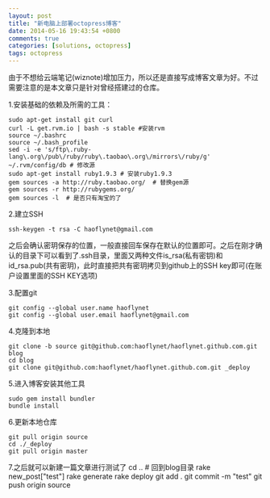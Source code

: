 ```yaml
---
layout: post
title: "新电脑上部署octopress博客"
date: 2014-05-16 19:43:54 +0800
comments: true
categories: [solutions, octopress]
tags: octopress
---
```

由于不想给云端笔记(wiznote)增加压力，所以还是直接写成博客文章为好。不过需要注意的是本文章只是针对曾经搭建过的仓库。

1.安装基础的依赖及所需的工具：

    sudo apt-get install git curl
    curl -L get.rvm.io | bash -s stable #安装rvm
    source ~/.bashrc
    source ~/.bash_profile
    sed -i -e 's/ftp\.ruby-lang\.org\/pub\/ruby/ruby\.taobao\.org\/mirrors\/ruby/g' ~/.rvm/config/db # 修改源
    sudo apt-get install ruby1.9.3 # 安装ruby1.9.3
    gem sources -a http://ruby.taobao.org/  # 替换gem源
    gem sources -r http://rubygems.org/ 
    gem sources -l  # 是否只有淘宝的了
<!--more-->
2.建立SSH

    ssh-keygen -t rsa -C haoflynet@gmail.com
之后会确认密玥保存的位置，一般直接回车保存在默认的位置即可。之后在刚才确认的目录下可以看到了.ssh目录，里面又两种文件is_rsa(私有密钥)和id_rsa.pub(共有密玥)，此时直接把共有密玥拷贝到github上的SSH key即可(在账户设置里面的SSH KEY选项)

3.配置git

    git config --global user.name haoflynet
    git config --global user.email haoflynet@gmail.com
4.克隆到本地

    git clone -b source git@github.com:haoflynet/haoflynet.github.com.git blog
    cd blog
    git clone git@github.com:haoflynet/haoflynet.github.com.git _deploy 

5.进入博客安装其他工具

    sudo gem install bundler
    bundle install 
6.更新本地仓库

    git pull origin source 
    cd ./_deploy  
    git pull origin master
7.之后就可以新建一篇文章进行测试了
    cd ..   # 回到blog目录
    rake new_post["test"]
    rake generate
    rake deploy
    git add .
    git commit -m "test"
    git push origin source

